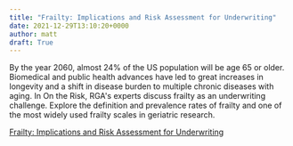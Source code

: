 ```yaml
---
title: "Frailty: Implications and Risk Assessment for Underwriting"
date: 2021-12-29T13:10:20+0000
author: matt
draft: True
---
```

By the year 2060, almost 24% of the US population will be age 65 or older. Biomedical and public health advances have led to great increases in longevity and a shift in disease burden to multiple chronic diseases with aging. In On the Risk, RGA's experts discuss frailty as an underwriting challenge. Explore the definition and prevalence rates of frailty and one of the most widely used frailty scales in geriatric research.

[ Frailty: Implications and Risk Assessment for Underwriting ]( https://www.rgare.com/knowledge-center/media/articles/frailty-implications-and-risk-assessment-for-underwriting )
